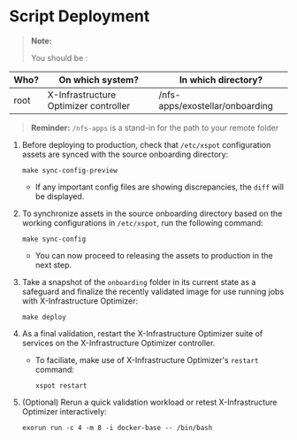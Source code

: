 # Script Deployment

> **Note:**
>
> You should be :

| Who? | On which system?  | In which directory?             |
| ---- | ----------------- | ------------------------------- |
| root | X-Infrastructure Optimizer controller | /nfs-apps/exostellar/onboarding |

> **Reminder:** `/nfs-apps` is a stand-in for the path to your remote folder

1.  Before deploying to production, check that `/etc/xspot` configuration assets are synced with the source onboarding directory:

    ```
    make sync-config-preview
    ```

    * If any important config files are showing discrepancies, the `diff` will be displayed.
2.  To synchronize assets in the source onboarding directory based on the working configurations in `/etc/xspot`, run the following command:

    ```
    make sync-config
    ```

    * You can now proceed to releasing the assets to production in the next step.
3.  Take a snapshot of the `onboarding` folder in its current state as a safeguard and finalize the recently validated image for use running jobs with X-Infrastructure Optimizer:

    ```
    make deploy
    ```
4. As a final validation, restart the X-Infrastructure Optimizer suite of services on the X-Infrastructure Optimizer controller.
   *   To faciliate, make use of X-Infrastructure Optimizer's `restart` command:

       ```
       xspot restart
       ```
5.  (Optional) Rerun a quick validation workload or retest X-Infrastructure Optimizer interactively:

    ```
    exorun run -c 4 -m 8 -i docker-base -- /bin/bash
    ```
